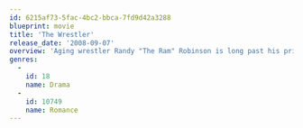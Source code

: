 ```yaml
---
id: 6215af73-5fac-4bc2-bbca-7fd9d42a3288
blueprint: movie
title: 'The Wrestler'
release_date: '2008-09-07'
overview: 'Aging wrestler Randy "The Ram" Robinson is long past his prime but still ready and rarin'' to go on the pro-wrestling circuit. After a particularly brutal beating, however, Randy hangs up his tights, pursues a serious relationship with a long-in-the-tooth stripper, and tries to reconnect with his estranged daughter. But he can''t resist the lure of the ring and readies himself for a comeback.'
genres:
  -
    id: 18
    name: Drama
  -
    id: 10749
    name: Romance
---
```

